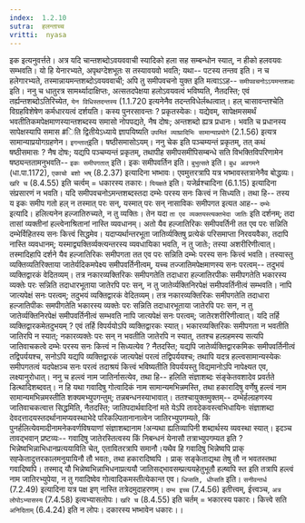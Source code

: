 ```yaml
---
index:  1.2.10
sutra:  हलन्ताच्च
vritti:  nyasa
---
```


इक इत्यनुवर्त्तते। अत्र यदि चान्तशब्दोऽवयववाची स्यादिको हला सह सम्बन्धोन स्यात्, न हीको हलवयवः सम्भवति। यो हि येनारभ्यते, अपृथग्देशभूतः स तस्यावयवो भवति; यथा-- पटस्य तन्तव इति। न च हलेगारभ्यते, तस्मान्नायमन्तशब्दोऽवयववाची; अपि तु समीपवचनो युक्त इति मत्वाऽऽह-- `समीपवचनोऽऽयमन्तशब्दः` इति। ननु च धातुरत्र सामर्थ्यादाक्षिप्तः, अत्सतदपेक्षया हलोऽवयवत्वं भविष्यति, नैतदस्ति; एवं तर्ह्यन्तशब्दोऽतिरिच्येत, `येन विधिस्तदन्तस्य` (1.1.720 इत्यनेनैव तदन्तविधेर्लब्धत्वात्। हल् चासावन्तश्चेति विग्रहविशेषेण कर्मधारयत्वं दर्शयति। कस्य पुनरसावन्तः ? प्रकृतस्येकः। यद्येवम्, सापेक्षमसमर्थं भवतीतिकमपेक्षमाणस्यान्तशब्दस्य समासो नोपपद्यते, नैष दोषः; अन्तशब्दो ह्यत्र प्रधानः। भवति च प्रधानस्य सापेक्षस्यापि समास #िति द्वितीयेऽध्याये ज्ञापयिष्यति `उपमितं व्याघ्रादिभिः सामान्याप्रयोगे` (2.1.56) इत्यत्र सामान्याप्रयोगग्रहणेन।
`इगन्तात्`इति। षष्ठीसमासोऽयम्। ननु चेक इति पञ्चम्यन्तं प्रकृतम्, तत् कथं षष्ठीसमासः ? नैष दोषः; यद्यपि पञ्चम्यन्तं प्रकृतम्, तथापीह समीपसमीपिसम्बन्धे
सति विभक्तिविपरिणामेन षष्ठ्यन्ततामनुभवति-- `इकः समीपगतात्` इति। इकः समीपवर्तिन इति। `बुभुत्सते` इति। `बुध अवगमने` (धा.पा.1172), `एकाचो बशो भष्` (8.2.37) इत्यादिना भष्भावः। एवमुत्तरत्रापि यत्र भष्भावस्तत्रानेनैव बोद्धव्यः। `खरि च` (8.4.55)
इति चर्त्वम् = धकारस्य तकारः। `यियक्षते` इति। यजेर्व्रश्चादिना (6.1.15) इत्यादिना संप्रसारणं न भवति।
यदि समीपवचनोऽमन्तशब्दस्तदा दम्भेः परस्य सनः कित्त्वं न सिध्यति। तथा हि-- तस्य य इकः समीप गतो हल् न तस्मात् परः सन्, यस्मात् परः सन् नासाविकः समीपगत इत्यत आह-- `दम्भेः` इत्यादि। हलित्यनेन हल्जातिरुच्यते, न तु व्यक्तिः। तेन यदा `ता एव व्यक्तयस्त्यक्तभेदा जातिः` इति दर्शनम्; तदा तासां व्यक्तीनां हल्त्वेनाश्रितानां नास्ति व्यवधानम्। अतो यैव हल्जातिरिकः समीपवर्तिनी तत एव परः सन्निति दम्भेर्विहितस्य सनः कित्त्वं सिद्धमेव। यदाप्यर्थान्तरभूता जातिर्व्यक्तिषु प्रत्येकं परिसमाप्ता निरवयवैका, तदापि नास्ति व्यवधानम्; यस्माद्व्यक्तिर्व्यक्त्यन्तरस्य व्यवधायिका भवति, न तु जातेः; तस्या अशरीरिणीत्वात्। तस्मादिहापि दर्शने यैव हल्जातिरिकः समीपगता तत एव परः सन्निति दम्भेः परस्य सनः कित्त्वं भवति। तस्यास्तु व्यक्तिव्यतिरिक्ताया जातेर्यदिकमपेक्ष्य समीपवर्तिनीत्वम्, यच्च तज्जातिमपेक्षमाणस्य सनः परत्वम्-- तदुभयं व्यक्तिद्वारकं वेदितव्यम्। तत्र नकारव्यक्तिरिकः समीपगतेति तदाधारा हल्जातिरपीकः समीपगतेति भकारस्य व्यक्तेः परः सन्निति तदाधारभूताया जातेरपि परः सन्, न तु जातेर्व्यक्तिनिरपेक्षं समीपवर्तिनीत्वं सम्भवति। नापि जात्यपेक्षं सनः परत्वम्; तदुभयं व्यक्तिद्वारकं वेदितव्यम्। तत्र नकारव्यक्तिरिकः समीपगतेति तदाधारा हल्जातिपीकः समपीगतेति भकारस्य व्यक्तेः परः सन्निति तदाधारभूताया जातेरपि परः सन, न तु जातेर्व्यक्तिनिरपेक्षं समीपवर्तिनीत्वं सम्भवति नापि जात्यपेक्षं सनः परत्वम्; जातेरशरीरिणीत्वात्। यदि तर्हि व्यक्तिद्वारकमेतदुभयम् ? एवं तर्हि विपर्ययोऽपि व्यक्तिद्वारकः स्यात्। भकारव्यक्तिरिकः समीपगता न भवतीति जातिरपि न स्यात्; नकारव्यक्तेः परः सन् न भवतीति जातेरपि न स्यात्, ततश्च हल्ग्रहमस्य सत्यपि जातिवाचकत्वे दम्भेः परस्य सनः कित्त्वं न सिध्यत्येव ? नैतदस्ति; यद्यपि जातेर्व्यक्तिद्वारकमिकः समीपवर्तिनीत्वं तद्विपर्ययश्च, सनोऽपि यद्यपि व्यक्तिद्वारकं जात्यपेक्षं परत्वं
तद्विपर्ययश्च; तथापि यदत्र हल्त्वसामान्यस्येकः समीपगतत्वं यदपेक्षञ्च सनः परत्वं तदाश्रयं कित्त्वं भविष्यतीति विपर्ययस्तु विद्यमानोऽपि नापेक्ष्यत एव, लक्ष्यानुरोधात्।
ननु च हल्त्वं नाम जातिर्नासत्येव, तथा हि-- हलिति संज्ञाशब्दः संङ्केतवशादेव प्रवर्तते डित्थादिशब्दवत्। न हि यथा गवादिषु गोत्वादिकं नाम सामान्यमभिन्नमस्ति, तथा हकारादिषु वर्णेषु हल्त्वं नाम सामान्यमभिन्नमस्तीति शक्यमभ्युपगन्तुम्; तन्नबन्धनस्याभावात्। ततश्चायुक्तमुक्तम्-- दम्भेर्हल्ग्रहणस्य जातिवाचकत्वात्त सिद्धमिति, नैतदस्ति; जातिपदार्थवादिनां मते येऽपि तावदेकवस्त्वभिधायिनः संज्ञाशब्दा देवदत्तादयस्तदर्थानामप्यवस्थाभेदे परिकल्पितानानात्वेन जातिरभ्युपगम्यते, किं पुनर्हलित्येवमादीनामनेकवर्णविषयाणां संज्ञाशब्दानाम !अन्यथा ह्यतिव्यापिनी शब्दार्थस्य व्यवस्था स्यात्। इदञ्च तावद्भवान् प्रष्टव्यः-- गवादिषु जातेरस्तित्वस्य किं निबन्धनं येनासौ तत्राभ्युपगम्यत इति ? भिन्नेष्वभिन्नाभिधानप्रत्ययाविति चेत्, एतावितरत्रापि समानौ।यथैव हि गवादिषु भिन्नेष्वपि प्राक् सह्केतादुत्तरकालमनुयायिनौ तौ भवतः, तथा हकारादिष्वपि । प्राक् सङ्केताद्यथा तेषु तौ न भवतस्तथा गवादिष्वपि। तस्माद् यौ भिन्नेष्वभिन्नाभिधनाप्रत्ययौ जातिसद्भावसम्प्रत्ययहेतुभूतौ हल्ष्वपि स्त इति
तत्रापि हल्त्वं नाम जातिरभ्युपेया, न तु गवादिष्वेव गोत्वादिकमस्तीत्येकान्त एव।
`धिप्सति, धीप्सति` इति। `सनीवन्तर्ध` (7.2.49) इत्यादिना यत्र पक्ष इण् नास्ति तत्रेदमुदाहरणम्। `दम्भ इच्च` (7.4.56) इतीत्त्वम्, ईत्त्वञ्च, `अत्र लोपोऽभ्यासस्य` (7.4.58) इत्यभ्यासलोपः। `खरि च` (8.4.55) इति चर्तम् = भकारस्य पकारः।
कित्त्वे सति `अनिदिताम्` (6.4.24) इति न लोपः। दकारस्य भष्भावेन धकारः।।


